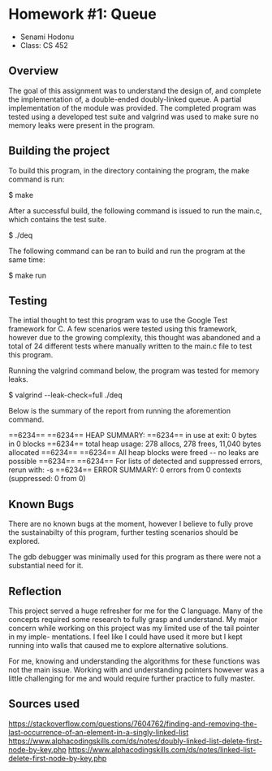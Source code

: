 # Homework #1: Queue<Anon>

* Senami Hodonu
* Class: CS 452


## Overview

The goal of this assignment was to understand the design of, and complete 
the implementation of, a double-ended doubly-linked queue. A partial
implementation of the module was provided. The completed program was tested
using a developed test suite and valgrind was used to make sure no memory 
leaks were present in the program. 


## Building the project

To build this program, in the directory containing the program, the make 
command is run:

$ make

After a successful build, the following command is issued to run the main.c, 
which contains the test suite.

$ ./deq

The following command can be ran to build and run the program at the same 
time:

$ make run


## Testing
The intial thought to test this program was to use the Google Test framework 
for C. A few scenarios were tested using this framework, however due to the growing 
complexity, this thought was abandoned and a total of 24 different tests where 
manually written to the main.c file to test this program. 

Running the valgrind command below, the program was tested for memory leaks.

$ valgrind --leak-check=full ./deq

Below is the summary of the report from running the aforemention command.

==6234==
==6234== HEAP SUMMARY:
==6234==     in use at exit: 0 bytes in 0 blocks
==6234==   total heap usage: 278 allocs, 278 frees, 11,040 bytes allocated
==6234==
==6234== All heap blocks were freed -- no leaks are possible
==6234==
==6234== For lists of detected and suppressed errors, rerun with: -s
==6234== ERROR SUMMARY: 0 errors from 0 contexts (suppressed: 0 from 0)

## Known Bugs
There are no known bugs at the moment, however I believe to fully prove the
sustainabilty of this program, further testing scenarios should be explored.

The gdb debugger was minimally used for this program as there were not a 
substantial need for it.
 

## Reflection
This project served a huge refresher for me for the C language. Many of the 
concepts required some research to fully grasp and understand. My major concern 
while working on this project was my limited use of the tail pointer in my imple-
mentations. I feel like I could have used it more but I kept running into walls 
that caused me to explore alternative solutions.

For me, knowing and understanding the algorithms for these functions was not the
main issue. Working with and understanding pointers however was a little challenging 
for me and would require further practice to fully master.


## Sources used

https://stackoverflow.com/questions/7604762/finding-and-removing-the-last-occurrence-of-an-element-in-a-singly-linked-list
https://www.alphacodingskills.com/ds/notes/doubly-linked-list-delete-first-node-by-key.php
https://www.alphacodingskills.com/ds/notes/linked-list-delete-first-node-by-key.php

